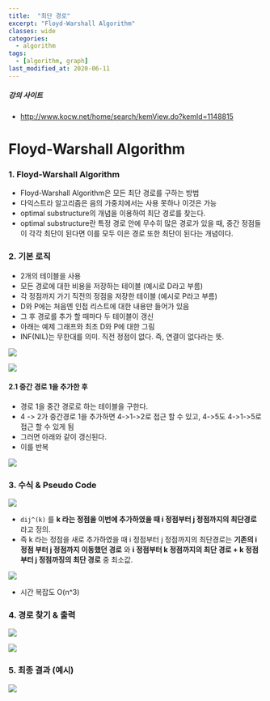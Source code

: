 ```yaml
---
title:  "최단 경로"
excerpt: "Floyd-Warshall Algorithm"
classes: wide
categories:
  - algorithm
tags:
  - [algorithm, graph]
last_modified_at: 2020-06-11
---
```




##### 강의 사이트

* http://www.kocw.net/home/search/kemView.do?kemId=1148815



# Floyd-Warshall Algorithm

### 1. Floyd-Warshall Algorithm

* Floyd-Warshall Algorithm은 모든 최단 경로를 구하는 방법
* 다익스트라 알고리즘은 음의 가중치에서는 사용 못하나 이것은 가능
* optimal substructure의 개념을 이용하여 최단 경로를 찾는다.
* optimal substructure란 특정 경로 안에 무수히 많은 경로가 있을 때, 중간 정점들이 각각 최단이 된다면 이를 모두 이은 경로 또한 최단이 된다는 개념이다.



### 2. 기본 로직

* 2개의 테이블을 사용
* 모든 경로에 대한 비용을 저장하는 테이블 (예시로 D라고 부름)
* 각 정점까지 가기 직전의 정점을 저장한 테이블 (예시로 P라고 부름)
* D와 P에는 처음엔 인접 리스트에 대한 내용만 들어가 있음
* 그 후 경로를 추가 할 때마다 두 테이블이 갱신
* 아래는 예제 그래프와 최초 D와 P에 대한 그림
* INF(NIL)는 무한대를 의미. 직전 정점이 없다. 즉, 연결이 없다라는 뜻.

![]({{site.url}}/assets/images/algo202.PNG)

![]({{site.url}}/assets/images/algo203.PNG)



#### 2.1 중간 경로 1을 추가한 후

* 경로 1을 중간 경로로 하는 테이블을 구한다.
* 4 -> 2가 중간경로 1을 추가하면 4->1->2로 접근 할 수 있고, 4->5도 4->1->5로 접근 할 수 있게 됨
* 그러면 아래와 같이 갱신된다.
* 이를 반복

![]({{site.url}}/assets/images/algo204.PNG)



### 3. 수식 & Pseudo Code

![]({{site.url}}/assets/images/algo205.PNG)

* `dij^(k)` 를 **k 라는 정점을 이번에 추가하였을 때 i 정점부터 j 정점까지의 최단경로** 라고 정의.
* 즉 k 라는 정점을 새로 추가하였을 때 i 정점부터 j 정점까지의 최단경로는 **기존의 i 정점 부터 j 정점까지 이동했던 경로** 와 **i 정점부터 k 정점까지의 최단 경로 + k 정점부터 j 정점까징의 최단 경로** 중 최소값.

![]({{site.url}}/assets/images/algo206.PNG)

* 시간 복잡도 O(n^3)



### 4. 경로 찾기 & 출력

![]({{site.url}}/assets/images/algo208.PNG)

![]({{site.url}}/assets/images/algo209.PNG)



### 5. 최종 결과 (예시)

![]({{site.url}}/assets/images/algo207.PNG)